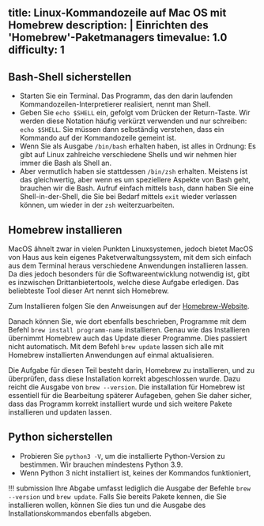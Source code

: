 title: Linux-Kommandozeile auf Mac OS mit Homebrew
description: |
  Einrichten des 'Homebrew'-Paketmanagers
timevalue: 1.0
difficulty: 1
---

## Bash-Shell sicherstellen

- Starten Sie ein Terminal. 
  Das Programm, das den darin laufenden Kommandozeilen-Interpretierer realisiert,
  nennt man Shell.
- Geben Sie `echo $SHELL` ein, gefolgt vom Drücken der Return-Taste.
  Wir werden diese Notation häufig verkürzt verwenden und nur schreiben: `echo $SHELL`.
  Sie müssen dann selbständig verstehen, dass ein Kommando auf der Kommandozeile gemeint ist.
- Wenn Sie als Ausgabe `/bin/bash` erhalten haben, ist alles in Ordnung: 
  Es gibt auf Linux zahlreiche verschiedene Shells und wir nehmen hier immer die Bash
  als Shell an.
- Aber vermutlich haben sie stattdessen `/bin/zsh` erhalten.
  Meistens ist das gleichwertig, aber wenn es um speziellere Aspekte von Bash geht,
  brauchen wir die Bash. Aufruf einfach mittels `bash`, dann haben Sie eine
  Shell-in-der-Shell, die Sie bei Bedarf mittels `exit` wieder verlassen können,
  um wieder in der `zsh` weiterzuarbeiten.

## Homebrew installieren

MacOS ähnelt zwar in vielen Punkten Linuxsystemen, jedoch bietet MacOS von Haus aus kein
eigenes Paketverwaltungssystem, mit dem sich einfach aus dem Terminal heraus verschiedene
Anwendungen installieren lassen. Da dies jedoch besonders für die Softwareentwicklung
notwendig ist, gibt es inzwischen Drittanbietertools, welche diese Aufgabe erledigen.
Das beliebteste Tool dieser Art nennt sich Homebrew.

Zum Installieren folgen Sie den Anweisungen auf der [Homebrew-Website](https://brew.sh).

Danach können Sie, wie dort ebenfalls beschrieben, Programme mit dem Befehl
`brew install programm-name` installieren.
Genau wie das Installieren übernimmt Homebrew auch das Update dieser Programme.
Dies passiert nicht automatisch. Mit dem Befehl `brew update` lassen sich alle mit
Homebrew installierten Anwendungen auf einmal aktualisieren.

Die Aufgabe für diesen Teil besteht darin, Homebrew zu installieren, und zu überprüfen, dass
diese Installation korrekt abgeschlossen wurde. Dazu reicht die Ausgabe von `brew --version`.
Die installation für Homebrew ist essentiell für die Bearbeitung späterer Aufageben, gehen Sie
daher sicher, dass das Programm korrekt installiert wurde und sich weitere Pakete installieren
und updaten lassen.

## Python sicherstellen

- Probieren Sie `python3 -V`, um die installierte Python-Version zu bestimmen.
  Wir brauchen mindestens Python 3.9.
- Wenn Python 3 nicht installiert ist, keines der Kommandos funktioniert, 

!!! submission
    Ihre Abgabe umfasst lediglich die Ausgabe der Befehle `brew --version` und `brew update`.
    Falls Sie bereits Pakete kennen, die Sie installieren wollen, können Sie dies tun und die
    Ausgabe des Installationskommandos ebenfalls abgeben.
